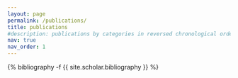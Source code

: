 ```yaml
---
layout: page
permalink: /publications/
title: publications
#description: publications by categories in reversed chronological order. #generated by jekyll-scholar.
nav: true
nav_order: 1
---
```

<!-- _pages/publications.md -->
<div class="publications">

{% bibliography -f {{ site.scholar.bibliography }} %}

</div>
